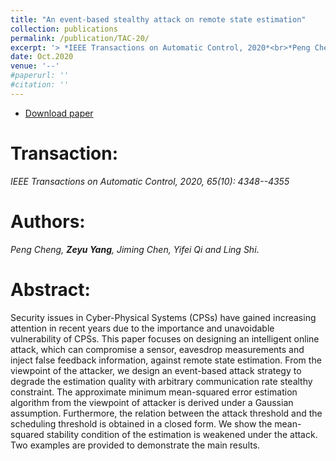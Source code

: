 ```yaml
---
title: "An event-based stealthy attack on remote state estimation"
collection: publications
permalink: /publication/TAC-20/
excerpt: '> *IEEE Transactions on Automatic Control, 2020*<br>*Peng Cheng, **Zeyu Yang**, Jiming Chen, Yifei Qi and Ling Shi*.'
date: Oct.2020
venue: '--'
#paperurl: ''
#citation: ''
---
```

- [Download paper](https://ieeexplore.ieee.org/abstract/document/8913616)

Transaction:
===
*IEEE Transactions on Automatic Control, 2020, 65(10): 4348--4355*  

Authors: 
===
*Peng Cheng, **Zeyu Yang**, Jiming Chen, Yifei Qi and Ling Shi*.

Abstract: 
===
Security issues in Cyber-Physical Systems (CPSs) have gained increasing attention in recent years due to the importance and unavoidable vulnerability of CPSs. This paper focuses on designing an intelligent online attack, which can compromise a sensor, eavesdrop measurements and inject false feedback information, against remote state estimation. From the viewpoint of the attacker, we design an event-based attack strategy to degrade the estimation quality with arbitrary communication rate stealthy constraint. The approximate minimum mean-squared error estimation algorithm from the viewpoint of attacker is derived under a Gaussian assumption. Furthermore, the relation between the attack threshold and the scheduling threshold is obtained in a closed form. We show the mean-squared stability condition of the estimation is weakened under the attack. Two examples are provided to demonstrate the main results.